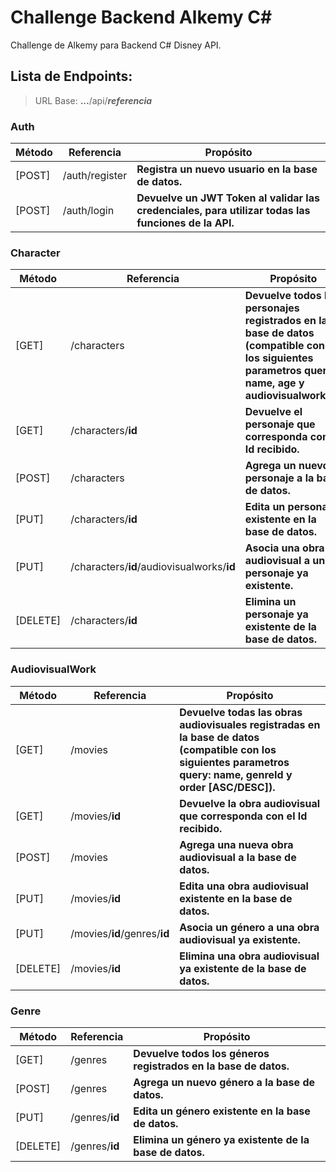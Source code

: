 # Challenge Backend Alkemy C#
 
 Challenge de Alkemy para Backend C# Disney API.

## Lista de Endpoints:

> URL Base: **...**/api/**_referencia_**

### Auth
| Método | Referencia     | Propósito                                      |
|--------|----------------|------------------------------------------------|
| [POST] | /auth/register | **Registra un nuevo usuario en la base de datos.** |
| [POST] | /auth/login    | **Devuelve un JWT Token al validar las credenciales, para utilizar todas las funciones de la API.** |

### Character
| Método | Referencia     | Propósito                                      |
|--------|----------------|------------------------------------------------|
| [GET] | /characters | **Devuelve todos los personajes registrados en la base de datos (compatible con los siguientes parametros query: name, age y audiovisualworkId).** |
| [GET] | /characters/**id** | **Devuelve el personaje que corresponda con el Id recibido.** |
| [POST] | /characters | **Agrega un nuevo personaje a la base de datos.** |
| [PUT] | /characters/**id** | **Edita un personaje existente en la base de datos.** |
| [PUT] | /characters/**id**/audiovisualworks/**id** | **Asocia una obra audiovisual a un personaje ya existente.** |
| [DELETE] | /characters/**id** | **Elimina un personaje ya existente de la base de datos.** |

### AudiovisualWork
| Método | Referencia     | Propósito                                      |
|--------|----------------|------------------------------------------------|
| [GET] | /movies | **Devuelve todas las obras audiovisuales registradas en la base de datos  (compatible con los siguientes parametros query: name, genreId y order [ASC/DESC]).**|
| [GET] | /movies/**id** | **Devuelve la obra audiovisual que corresponda con el Id recibido.** |
| [POST] | /movies | **Agrega una nueva obra audiovisual a la base de datos.** |
| [PUT] | /movies/**id** | **Edita una obra audiovisual existente en la base de datos.** |
| [PUT] | /movies/**id**/genres/**id** | **Asocia un género a una obra audiovisual ya existente.** |
| [DELETE] | /movies/**id** | **Elimina una obra audiovisual ya existente de la base de datos.** |

### Genre
| Método | Referencia     | Propósito                                      |
|--------|----------------|------------------------------------------------|
| [GET] | /genres | **Devuelve todos los géneros registrados en la base de datos.** |
| [POST] | /genres | **Agrega un nuevo género a la base de datos.** |
| [PUT] | /genres/**id** | **Edita un género existente en la base de datos.** |
| [DELETE] | /genres/**id** | **Elimina un género ya existente de la base de datos.** |
